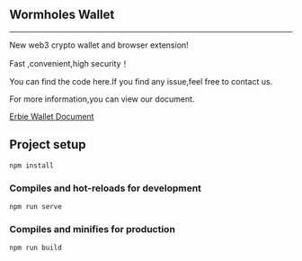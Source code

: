 ## Wormholes Wallet
---
New web3 crypto wallet and browser extension!

Fast ,convenient,high security！

You can find the code here.If you find any issue,feel free to contact us.

For more information,you can view our document.

[Erbie Wallet Document](https://www.erbie.io/docs/wallet/)

## Project setup
```
npm install
```

### Compiles and hot-reloads for development
```
npm run serve
```

### Compiles and minifies for production
```
npm run build
```

